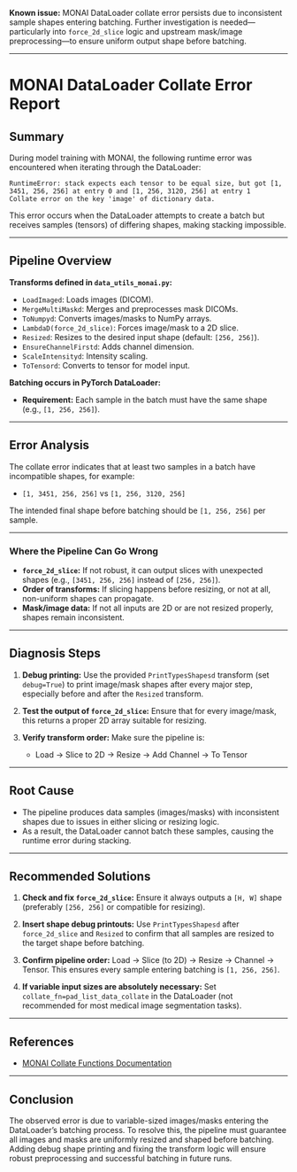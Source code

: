 **Known issue:**
MONAI DataLoader collate error persists due to inconsistent sample shapes entering batching. Further investigation is needed—particularly into `force_2d_slice` logic and upstream mask/image preprocessing—to ensure uniform output shape before batching.

---

# **MONAI DataLoader Collate Error Report**

## **Summary**

During model training with MONAI, the following runtime error was encountered when iterating through the DataLoader:

```
RuntimeError: stack expects each tensor to be equal size, but got [1, 3451, 256, 256] at entry 0 and [1, 256, 3120, 256] at entry 1
Collate error on the key 'image' of dictionary data.
```

This error occurs when the DataLoader attempts to create a batch but receives samples (tensors) of differing shapes, making stacking impossible.

---

## **Pipeline Overview**

**Transforms defined in `data_utils_monai.py`:**

* `LoadImaged`: Loads images (DICOM).
* `MergeMultiMaskd`: Merges and preprocesses mask DICOMs.
* `ToNumpyd`: Converts images/masks to NumPy arrays.
* `LambdaD(force_2d_slice)`: Forces image/mask to a 2D slice.
* `Resized`: Resizes to the desired input shape (default: `[256, 256]`).
* `EnsureChannelFirstd`: Adds channel dimension.
* `ScaleIntensityd`: Intensity scaling.
* `ToTensord`: Converts to tensor for model input.

**Batching occurs in PyTorch DataLoader:**

* **Requirement:** Each sample in the batch must have the same shape (e.g., `[1, 256, 256]`).

---

## **Error Analysis**

The collate error indicates that at least two samples in a batch have incompatible shapes, for example:

* `[1, 3451, 256, 256]` vs `[1, 256, 3120, 256]`

The intended final shape before batching should be `[1, 256, 256]` per sample.

---

### **Where the Pipeline Can Go Wrong**

* **`force_2d_slice`:** If not robust, it can output slices with unexpected shapes (e.g., `[3451, 256, 256]` instead of `[256, 256]`).
* **Order of transforms:** If slicing happens before resizing, or not at all, non-uniform shapes can propagate.
* **Mask/image data:** If not all inputs are 2D or are not resized properly, shapes remain inconsistent.

---

## **Diagnosis Steps**

1. **Debug printing:**
   Use the provided `PrintTypesShapesd` transform (set `debug=True`) to print image/mask shapes after every major step, especially before and after the `Resized` transform.

2. **Test the output of `force_2d_slice`:**
   Ensure that for every image/mask, this returns a proper 2D array suitable for resizing.

3. **Verify transform order:**
   Make sure the pipeline is:

   * Load → Slice to 2D → Resize → Add Channel → To Tensor

---

## **Root Cause**

* The pipeline produces data samples (images/masks) with inconsistent shapes due to issues in either slicing or resizing logic.
* As a result, the DataLoader cannot batch these samples, causing the runtime error during stacking.

---

## **Recommended Solutions**

1. **Check and fix `force_2d_slice`:**
   Ensure it always outputs a `[H, W]` shape (preferably `[256, 256]` or compatible for resizing).

2. **Insert shape debug printouts:**
   Use `PrintTypesShapesd` after `force_2d_slice` and `Resized` to confirm that all samples are resized to the target shape before batching.

3. **Confirm pipeline order:**
   Load → Slice (to 2D) → Resize → Channel → Tensor.
   This ensures every sample entering batching is `[1, 256, 256]`.

4. **If variable input sizes are absolutely necessary:**
   Set `collate_fn=pad_list_data_collate` in the DataLoader (not recommended for most medical image segmentation tasks).

---

## **References**

* [MONAI Collate Functions Documentation](https://docs.monai.io/en/stable/data.html#monai.data.utils.pad_list_data_collate)

---

## **Conclusion**

The observed error is due to variable-sized images/masks entering the DataLoader’s batching process. To resolve this, the pipeline must guarantee all images and masks are uniformly resized and shaped before batching. Adding debug shape printing and fixing the transform logic will ensure robust preprocessing and successful batching in future runs.
